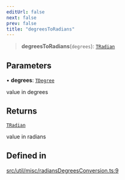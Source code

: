 ```yaml
---
editUrl: false
next: false
prev: false
title: "degreesToRadians"
---
```


> **degreesToRadians**(`degrees`): [`TRadian`](/api/type-aliases/tradian/)

## Parameters

• **degrees**: [`TDegree`](/api/type-aliases/tdegree/)

value in degrees

## Returns

[`TRadian`](/api/type-aliases/tradian/)

value in radians

## Defined in

[src/util/misc/radiansDegreesConversion.ts:9](https://github.com/fabricjs/fabric.js/blob/a0b4adf41e0a1fd81824114cedd4c32bfb8cac25/src/util/misc/radiansDegreesConversion.ts#L9)
